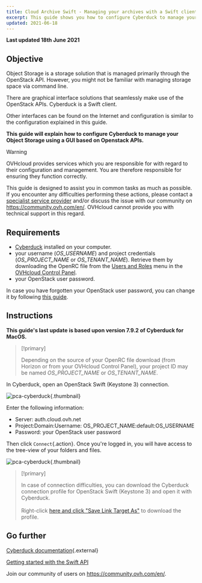 ```yaml
---
title: Cloud Archive Swift - Managing your archives with a Swift client (Cyberduck)
excerpt: This guide shows you how to configure Cyberduck to manage your Public Cloud Archives.
updated: 2021-06-18
---
```


**Last updated 18th June 2021**

## Objective

Object Storage is a storage solution that is managed primarily through the OpenStack API. However, you might not be familiar with managing storage space via command line.

There are graphical interface solutions that seamlessly make use of the OpenStack APIs. Cyberduck is a Swift client.

Other interfaces can be found on the Internet and configuration is similar to the configuration explained in this guide.

**This guide will explain how to configure Cyberduck to manage your Object Storage using a GUI based on Openstack APIs.**

> [!warning]
>
> OVHcloud provides services which you are responsible for with regard to their configuration and management. You are therefore responsible for ensuring they function correctly.
>
> This guide is designed to assist you in common tasks as much as possible. If you encounter any difficulties performing these actions, please contact a [specialist service provider](https://partner.ovhcloud.com/en/directory/) and/or discuss the issue with our community on <https://community.ovh.com/en/>. OVHcloud cannot provide you with technical support in this regard.
>

## Requirements

- [Cyberduck](https://cyberduck.io/) installed on your computer.
- your username (*OS_USERNAME*) and project credentials (*OS_PROJECT_NAME* or *OS_TENANT_NAME*). Retrieve them by downloading the OpenRC file from the [Users and Roles](/pages/platform/public-cloud/loading_openstack_environment_variables#step-1-retrieve-the-variables) menu in the [OVHcloud Control Panel](https://ca.ovh.com/auth/?action=gotomanager&from=https://www.ovh.com/world/&ovhSubsidiary=we).
- your OpenStack user password.

In case you have forgotten your OpenStack user password, you can change it by following [this guide](/pages/platform/public-cloud/change_openstack_user_password_in_horizon).

## Instructions

**This guide's last update is based upon version 7.9.2 of Cyberduck for MacOS.**

> [!primary]
>
> Depending on the source of your OpenRC file download (from Horizon or from your OVHcloud Control Panel), your project ID may be named *OS_PROJECT_NAME* or *OS_TENANT_NAME*.
>

In Cyberduck, open an OpenStack Swift (Keystone 3) connection.

![pca-cyberduck](images/login.png){.thumbnail}

Enter the following information:

- Server: auth.cloud.ovh.net
- Project:Domain:Username: OS_PROJECT_NAME:default:OS_USERNAME
- Password: your OpenStack user password

Then click `Connect`{.action}. Once you're logged in, you will have access to the tree-view of your folders and files.

![pca-cyberduck](images/successful-login.png){.thumbnail}

> [!primary]
>
> In case of connection difficulties, you can download the Cyberduck connection profile for OpenStack Swift (Keystone 3) and open it with Cyberduck.
> <br><br>Right-click <a href="https://trac.cyberduck.io/browser/shelves/02.2020/profiles/default/Openstack%20Swift%20(Keystone%203).cyberduckprofile?rev=48724&order=name" download>here and click "Save Link Target As"</a> to download the profile.
>

## Go further

[Cyberduck documentation](https://trac.cyberduck.io/wiki/help/en){.external}

[Getting started with the Swift API](/pages/cloud/storage/object_storage/pcs_getting_started_with_the_swift_api)

Join our community of users on <https://community.ovh.com/en/>.
